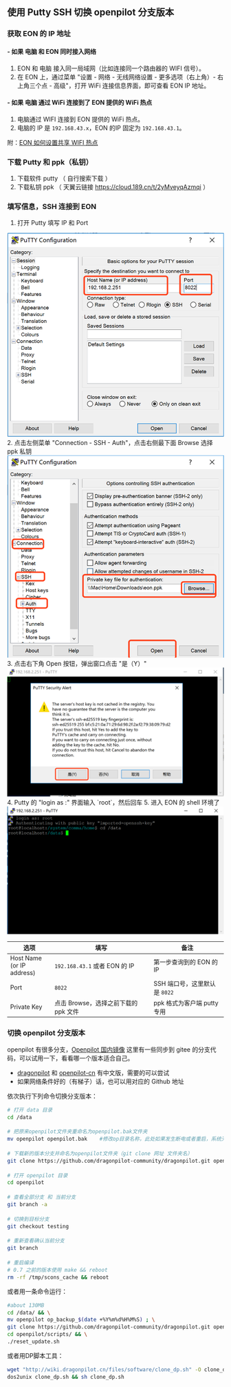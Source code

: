 ## 使用 Putty SSH 切换 openpilot 分支版本

### 获取 EON 的 IP 地址

#### \- 如果 电脑 和 EON 同时接入网络

1. EON 和 电脑 接入同一局域网（比如连接同一个路由器的 WIFI 信号）。
2. 在 EON 上，通过菜单 "设置 - 网络 - 无线网络设置 - 更多选项（右上角）- 右上角三个点 - 高级"，打开 WiFi 连接信息界面，即可查看 EON IP 地址。


#### \- 如果 电脑 通过 WiFi 连接到了 EON 提供的 WiFi 热点

1. 电脑通过 WIFI 连接到 EON 提供的 WiFi 热点。
2. 电脑的 IP 是 `192.168.43.x`，EON 的IP 固定为 `192.168.43.1`。

附：[EON 如何设置共享 WIFI 热点](how_to_connect_openpilot_via_iphone.md)


### 下载 Putty 和 ppk（私钥）

1. 下载软件 putty （ 自行搜索下载 ）
2. 下载私钥 ppk （ 天翼云链接 https://cloud.189.cn/t/2yMveyqAzmqi ）

### 填写信息，SSH 连接到 EON

1. 打开 Putty 填写 IP 和 Port
<img src="/files/putty_1.png" class="max-h-400">
2. 点击左侧菜单 "Connection - SSH - Auth"，点击右侧最下面 Browse 选择 ppk 私钥
<img src="/files/putty_2.png" class="max-h-400">
3. 点击右下角 Open 按钮，弹出窗口点击 "是（Y）"
<img src="/files/putty_3.png" class="max-h-300">
4. Putty 的 "login as :" 界面输入 `root`，然后回车
5. 进入 EON 的 shell 环境了
<img src="/files/putty_4.png" class="max-h-300">

选项|填写|备注
-|-|-
Host Name<br>(or IP address)| `192.168.43.1` 或者 EON 的 IP| 第一步查询到的 EON 的 IP
Port| `8022`|SSH 端口号，这里默认是 `8022`
Private Key| 点击 Browse，选择之前下载的 ppk 文件 |ppk 格式为客户端 putty 专用


### 切换 openpilot 分支版本

openpilot 有很多分支，[Openpilot 国内镜像](/mirror.md) 这里有一些同步到 gitee 的分支代码，可以试用一下，看看哪一个版本适合自己。

* [dragonpilot](https://gitee.com/afaaa/dragonpilot) 和 [openpilot-cn](https://gitee.com/afaaa/openpilot-cn) 有中文版，需要的可以尝试
* 如果网络条件好的（有梯子）话，也可以用对应的 Github 地址

依次执行下列命令切换分支版本：
```bash
# 打开 data 目录
cd /data

# 把原来openpilot文件夹重命名为openpilot.bak文件夹
mv openpilot openpilot.bak    #修改op目录名称，此处如果发生断电或者重启，系统无法正常加载（修改前请务必记住，当前的EON的ip地址，否则无法重新连接，继续后面的步骤）

# 下载新的版本分支并命名为openpilot文件夹（git clone 网址 文件夹名）
git clone https://github.com/dragonpilot-community/dragonpilot.git openpilot -b devel-i18n

# 打开 openpilot 目录
cd openpilot

# 查看全部分支 和 当前分支
git branch -a

# 切换到目标分支
git checkout testing

# 重新查看确认当前分支
git branch

# 重启编译
# 0.7 之前的版本使用 make && reboot
rm -rf /tmp/scons_cache && reboot
```

或者用一条命令运行：

```bash
#about 130MB
cd /data/ && \
mv openpilot op_backup_$(date +%Y%m%d%H%M%S) ; \
git clone https://github.com/dragonpilot-community/dragonpilot.git openpilot -b devel-i18n --single-branch --depth=1 && \
cd openpilot/scripts/ && \
./reset_update.sh
```

或者用DP脚本工具：

```bash
wget "http://wiki.dragonpilot.cn/files/software/clone_dp.sh" -O clone_dp.sh && \
dos2unix clone_dp.sh && sh clone_dp.sh
```

